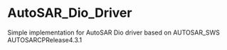 # AutoSAR_Dio_Driver
Simple implementation for AutoSAR Dio driver based on AUTOSAR_SWS AUTOSARCPRelease4.3.1
